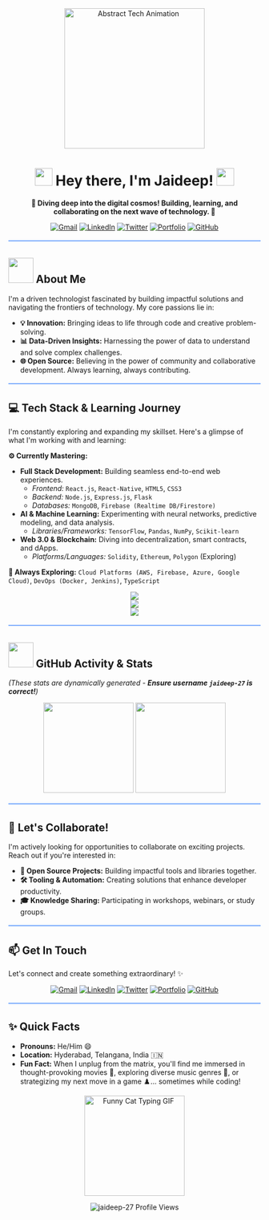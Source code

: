 <div align="center">
  <img src="https://media.giphy.com/media/bGgsc5mWoryfgKBx1u/giphy.gif" width="280" alt="Abstract Tech Animation"/>

  <h1><img src="https://media.giphy.com/media/hvRJCLFzcasrR4ia7z/giphy.gif" width="35"> Hey there, I'm Jaideep! <img src="https://media.giphy.com/media/hvRJCLFzcasrR4ia7z/giphy.gif" width="35"></h1>

  <p><strong>🚀 Diving deep into the digital cosmos! Building, learning, and collaborating on the next wave of technology. 🚀</strong></p>

  <p>
    <a href="mailto:amarabadjayadeep@gmail.com"><img src="https://img.shields.io/badge/Gmail-D14836?style=for-the-badge&logo=gmail&logoColor=white" alt="Gmail"/></a>
    <a href="https://www.linkedin.com/in/jaideep-amrabad"><img src="https://img.shields.io/badge/LinkedIn-0077B5?style=for-the-badge&logo=linkedin&logoColor=white" alt="LinkedIn"/></a>
    <a href="https://x.com/Jaideep_7_?t=Ivv0fgOtfQd54e8ncaOZGA&s=09"><img src="https://img.shields.io/badge/Twitter-1DA1F2?style=for-the-badge&logo=twitter&logoColor=white" alt="Twitter"/></a>
    <a href="https://jaideep-portfolio.netlify.app/"><img src="https://img.shields.io/badge/Portfolio-00C7B7?style=for-the-badge&logo=web&logoColor=white" alt="Portfolio"/></a>
    <a href="https://github.com/jaideep-27"><img src="https://img.shields.io/badge/GitHub-181717?style=for-the-badge&logo=github&logoColor=white" alt="GitHub"/></a>
  </p>
</div>

<p align="center">
  <svg width="100%" height="10" xmlns="http://www.w3.org/2000/svg">
    <line x1="0" y1="5" x2="100%" y2="5" stroke="#70a5fd" stroke-width="2"/>
  </svg>
</p>

## <picture><img src="https://github.com/7oSkaaa/7oSkaaa/blob/main/Images/about_me.gif?raw=true" width="50px"></picture> About Me

I'm a driven technologist fascinated by building impactful solutions and navigating the frontiers of technology. My core passions lie in:

-   **💡 Innovation:** Bringing ideas to life through code and creative problem-solving.
-   **📊 Data-Driven Insights:** Harnessing the power of data to understand and solve complex challenges.
-   **🌐 Open Source:** Believing in the power of community and collaborative development. Always learning, always contributing.

<p align="center">
  <svg width="100%" height="10" xmlns="http://www.w3.org/2000/svg">
    <line x1="0" y1="5" x2="100%" y2="5" stroke="#70a5fd" stroke-width="2"/>
  </svg>
</p>

## 💻 Tech Stack & Learning Journey

I'm constantly exploring and expanding my skillset. Here's a glimpse of what I'm working with and learning:

**⚙️ Currently Mastering:**

* **Full Stack Development:** Building seamless end-to-end web experiences.
    * _Frontend:_ `React.js`, `React-Native`, `HTML5`, `CSS3`
    * _Backend:_ `Node.js`, `Express.js`, `Flask`
    * _Databases:_ `MongoDB`, `Firebase (Realtime DB/Firestore)`
* **AI & Machine Learning:** Experimenting with neural networks, predictive modeling, and data analysis.
    * _Libraries/Frameworks:_ `TensorFlow`, `Pandas`, `NumPy`, `Scikit-learn`
* **Web 3.0 & Blockchain:** Diving into decentralization, smart contracts, and dApps.
    * _Platforms/Languages:_ `Solidity`, `Ethereum`, `Polygon` (Exploring)

**🌱 Always Exploring:** `Cloud Platforms (AWS, Firebase, Azure, Google Cloud)`, `DevOps (Docker, Jenkins)`, `TypeScript`

<p align="center">
  <a href="https://skillicons.dev">
    <img src="https://skillicons.dev/icons?i=js,html,css,python,java,react,nodejs&theme=dark" /> <br>
    <img src="https://skillicons.dev/icons?i=express,mongodb,firebase,flask,tensorflow,solidity&theme=dark" /> <br>
    <img src="https://skillicons.dev/icons?i=git,github,docker,aws,azure,gcp,linux,vscode&theme=dark" />
    </a>
</p>

<p align="center">
  <svg width="100%" height="10" xmlns="http://www.w3.org/2000/svg">
    <line x1="0" y1="5" x2="100%" y2="5" stroke="#70a5fd" stroke-width="2"/>
  </svg>
</p>

## <picture><img src="https://github.com/7oSkaaa/7oSkaaa/blob/main/Images/Statistics.gif?raw=true" width="50px"></picture> GitHub Activity & Stats

*(These stats are dynamically generated - **Ensure username `jaideep-27` is correct!**)*

<p align="center">
  <img height="180em" src="https://github-readme-stats.vercel.app/api?username=jaideep-27&show_icons=true&theme=tokyonight&include_all_commits=true&count_private=true&border_radius=10&border_color=70a5fd"/>

  <img height="180em" src="https://github-readme-stats.vercel.app/api/top-langs/?username=jaideep-27&layout=compact&langs_count=8&theme=tokyonight&border_radius=10&border_color=70a5fd"/>

  </p>

<p align="center">
  <svg width="100%" height="10" xmlns="http://www.w3.org/2000/svg">
    <line x1="0" y1="5" x2="100%" y2="5" stroke="#70a5fd" stroke-width="2"/>
  </svg>
</p>

## 💞️ Let's Collaborate!

I'm actively looking for opportunities to collaborate on exciting projects. Reach out if you're interested in:

-   **🌟 Open Source Projects:** Building impactful tools and libraries together.
-   **🛠️ Tooling & Automation:** Creating solutions that enhance developer productivity.
-   **🎓 Knowledge Sharing:** Participating in workshops, webinars, or study groups.

<p align="center">
  <svg width="100%" height="10" xmlns="http://www.w3.org/2000/svg">
    <line x1="0" y1="5" x2="100%" y2="5" stroke="#70a5fd" stroke-width="2"/>
  </svg>
</p>

## 📫 Get In Touch

Let's connect and create something extraordinary! ✨

<div align="center">
  <a href="mailto:amarabadjayadeep@gmail.com"><img src="https://img.shields.io/badge/Gmail-D14836?style=for-the-badge&logo=gmail&logoColor=white" alt="Gmail"/></a>
  <a href="https://www.linkedin.com/in/jaideep-amrabad"><img src="https://img.shields.io/badge/LinkedIn-0077B5?style=for-the-badge&logo=linkedin&logoColor=white" alt="LinkedIn"/></a>
  <a href="https://x.com/Jaideep_7_?t=Ivv0fgOtfQd54e8ncaOZGA&s=09"><img src="https://img.shields.io/badge/Twitter-1DA1F2?style=for-the-badge&logo=twitter&logoColor=white" alt="Twitter"/></a>
  <a href="https://jaideep-portfolio.netlify.app/"><img src="https://img.shields.io/badge/Portfolio-00C7B7?style=for-the-badge&logo=web&logoColor=white" alt="Portfolio"/></a>
  <a href="https://github.com/jaideep-27"><img src="https://img.shields.io/badge/GitHub-181717?style=for-the-badge&logo=github&logoColor=white" alt="GitHub"/></a>
</div>

<p align="center">
  <svg width="100%" height="10" xmlns="http://www.w3.org/2000/svg">
    <line x1="0" y1="5" x2="100%" y2="5" stroke="#70a5fd" stroke-width="2"/>
  </svg>
</p>

## ✨ Quick Facts

-   **Pronouns:** He/Him 😄
-   **Location:** Hyderabad, Telangana, India 🇮🇳
-   **Fun Fact:** When I unplug from the matrix, you'll find me immersed in thought-provoking movies 🎥, exploring diverse music genres 🎵, or strategizing my next move in a game ♟️... sometimes while coding!

<p align="center">
  <img src="https://media.giphy.com/media/VbnUQpnihPSIgIXuZv/giphy.gif" width="200" alt="Funny Cat Typing GIF"/>
</p>

<p align="center"> <img src="https://komarev.com/ghpvc/?username=jaideep-27&label=PROFILE+VIEWS&color=70a5fd&style=plastic" alt="jaideep-27 Profile Views"/> </p>

